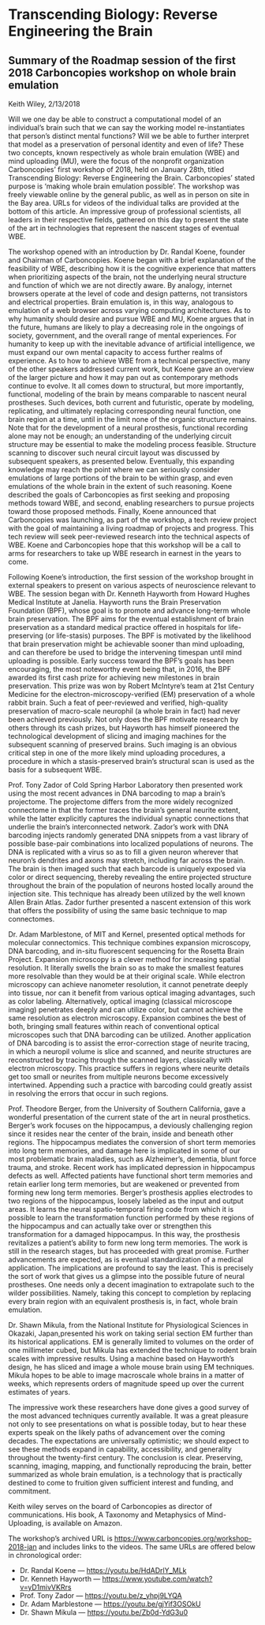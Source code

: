# Transcending Biology: Reverse Engineering the Brain
## Summary of the Roadmap session of the first 2018 Carboncopies workshop on whole brain emulation

Keith Wiley, 2/13/2018

Will we one day be able to construct a computational model of an individual’s brain such that we can say the working model re-instantiates that person’s distinct mental functions? Will we be able to further interpret that model as a preservation of personal identity and even of life? These two concepts, known respectively as whole brain emulation (WBE) and mind uploading (MU), were the focus of the nonprofit organization Carboncopies’ first workshop of 2018, held on January 28th, titled Transcending Biology: Reverse Engineering the Brain. Carboncopies’ stated purpose is ‘making whole brain emulation possible’. The workshop was freely viewable online by the general public, as well as in person on site in the Bay area. URLs for videos of the individual talks are provided at the bottom of this article. An impressive group of professional scientists, all leaders in their respective fields, gathered on this day to present the state of the art in technologies that represent the nascent stages of eventual WBE.

The workshop opened with an introduction by Dr. Randal Koene, founder and Chairman of Carboncopies. Koene began with a brief explanation of the feasibility of WBE, describing how it is the cognitive experience that matters when prioritizing aspects of the brain, not the underlying neural structure and function of which we are not directly aware. By analogy, internet browsers operate at the level of code and design patterns, not transistors and electrical properties. Brain emulation is, in this way, analogous to emulation of a web browser across varying computing architectures. As to why humanity should desire and pursue WBE and MU, Koene argues that in the future, humans are likely to play a decreasing role in the ongoings of society, government, and the overall range of mental experiences. For humanity to keep up with the inevitable advance of artificial intelligence, we must expand our own mental capacity to access further realms of experience. As to how to achieve WBE from a technical perspective, many of the other speakers addressed current work, but Koene gave an overview of the larger picture and how it may pan out as contemporary methods continue to evolve. It all comes down to structural, but more importantly, functional, modeling of the brain by means comparable to nascent neural prostheses. Such devices, both current and futuristic, operate by modeling, replicating, and ultimately replacing corresponding neural function, one brain region at a time, until in the limit none of the organic structure remains. Note that for the development of a neural prosthesis, functional recording alone may not be enough; an understanding of the underlying circuit structure may be essential to make the modeling process feasible. Structure scanning to discover such neural circuit layout was discussed by subsequent speakers, as presented below. Eventually, this expanding knowledge may reach the point where we can seriously consider emulations of large portions of the brain to be within grasp, and even emulations of the whole brain in the extent of such reasoning. Koene described the goals of Carboncopies as first seeking and proposing methods toward WBE, and second, enabling researchers to pursue projects toward those proposed methods. Finally, Koene announced that Carboncopies was launching, as part of the workshop, a tech review project with the goal of maintaining a living roadmap of projects and progress. This tech review will seek peer-reviewed research into the technical aspects of WBE. Koene and Carboncopies hope that this workshop will be a call to arms for researchers to take up WBE research in earnest in the years to come.

Following Koene’s introduction, the first session of the workshop brought in external speakers to present on various aspects of neuroscience relevant to WBE. The session began with Dr. Kenneth Hayworth from Howard Hughes Medical Institute at Janelia. Hayworth runs the Brain Preservation Foundation (BPF), whose goal is to promote and advance long-term whole brain preservation. The BPF aims for the eventual establishment of brain preservation as a standard medical practice offered in hospitals for life-preserving (or life-stasis) purposes. The BPF is motivated by the likelihood that brain preservation might be achievable sooner than mind uploading, and can therefore be used to bridge the intervening timespan until mind uploading is possible. Early success toward the BPF’s goals has been encouraging, the most noteworthy event being that, in 2016, the BPF awarded its first cash prize for achieving new milestones in brain preservation. This prize was won by Robert McIntyre’s team at 21st Century Medicine for the electron-microscopy-verified (EM) preservation of a whole rabbit brain. Such a feat of peer-reviewed and verified, high-quality preservation of macro-scale neurophil (a whole brain in fact) had never been achieved previously. Not only does the BPF motivate research by others through its cash prizes, but Hayworth has himself pioneered the technological development of slicing and imaging machines for the subsequent scanning of preserved brains. Such imaging is an obvious critical step in one of the more likely mind uploading procedures, a procedure in which a stasis-preserved brain’s structural scan is used as the basis for a subsequent WBE.

Prof. Tony Zador of Cold Spring Harbor Laboratory then presented work using the most recent advances in DNA barcoding to map a brain’s projectome. The projectome differs from the more widely recognized connectome in that the former traces the brain’s general neurite extent, while the latter explicitly captures the individual synaptic connections that underlie the brain’s interconnected network. Zador’s work with DNA barcoding injects randomly generated DNA snippets from a vast library of possible base-pair combinations into localized populations of neurons. The DNA is replicated with a virus so as to fill a given neuron wherever that neuron’s dendrites and axons may stretch, including far across the brain. The brain is then imaged such that each barcode is uniquely exposed via color or direct sequencing, thereby revealing the entire projected structure throughout the brain of the population of neurons hosted locally around the injection site. This technique has already been utilized by the well known Allen Brain Atlas. Zador further presented a nascent extension of this work that offers the possibility of using the same basic technique to map connectomes.

Dr. Adam Marblestone, of MIT and Kernel, presented optical methods for molecular connectomics. This technique combines expansion microscopy, DNA barcoding, and in-situ fluorescent sequencing for the Rosetta Brain Project. Expansion microscopy is a clever method for increasing spatial resolution. It literally swells the brain so as to make the smallest features more resolvable than they would be at their original scale. While electron microscopy can achieve nanometer resolution, it cannot penetrate deeply into tissue, nor can it benefit from various optical imaging advantages, such as color labeling. Alternatively, optical imaging (classical microscope imaging) penetrates deeply and can utilize color, but cannot achieve the same resolution as electron microscopy. Expansion combines the best of both, bringing small features within reach of conventional optical microscopes such that DNA barcoding can be utilized. Another application of DNA barcoding is to assist the error-correction stage of neurite tracing, in which a neuropil volume is slice and scanned, and neurite structures are reconstructed by tracing through the scanned layers, classically with electron microscopy. This practice suffers in regions where neurite details get too small or neurites from multiple neurons become excessively intertwined. Appending such a practice with barcoding could greatly assist in resolving the errors that occur in such regions.

Prof. Theodore Berger, from the University of Southern California, gave a wonderful presentation of the current state of the art in neural prosthetics. Berger’s work focuses on the hippocampus, a deviously challenging region since it resides near the center of the brain, inside and beneath other regions. The hippocampus mediates the conversion of short term memories into long term memories, and damage here is implicated in some of our most problematic brain maladies, such as Alzheimer’s, dementia, blunt force trauma, and stroke. Recent work has implicated depression in hippocampus defects as well. Affected patients have functional short term memories and retain earlier long term memories, but are weakened or prevented from forming new long term memories. Berger’s prosthesis applies electrodes to two regions of the hippocampus, loosely labeled as the input and output areas. It learns the neural spatio-temporal firing code from which it is possible to learn the transformation function performed by these regions of the hippocampus and can actually take over or strengthen this transformation for a damaged hippocampus. In this way, the prosthesis revitalizes a patient’s ability to form new long term memories. The work is still in the research stages, but has proceeded with great promise. Further advancements are expected, as is eventual standardization of a medical application. The implications are profound to say the least. This is precisely the sort of work that gives us a glimpse into the possible future of neural prostheses. One needs only a decent imagination to extrapolate such to the wilder possibilities. Namely, taking this concept to completion by replacing every brain region with an equivalent prosthesis is, in fact, whole brain emulation.

Dr. Shawn Mikula, from the National Institute for Physiological Sciences in Okazaki, Japan,presented his work on taking serial section EM further than its historical applications. EM is generally limited to volumes on the order of one millimeter cubed, but Mikula has extended the technique to rodent brain scales with impressive results. Using a machine based on Hayworth’s design, he has sliced and image a whole mouse brain using EM techniques. Mikula hopes to be able to image macroscale whole brains in a matter of weeks, which represents orders of magnitude speed up over the current estimates of years.

The impressive work these researchers have done gives a good survey of the most advanced techniques currently available. It was a great pleasure not only to see presentations on what is possible today, but to hear these experts speak on the likely paths of advancement over the coming decades. The expectations are universally optimistic; we should expect to see these methods expand in capability, accessibility, and generality throughout the twenty-first century. The conclusion is clear. Preserving, scanning, imaging, mapping, and functionally reproducing the brain, better summarized as whole brain emulation, is a technology that is practically destined to come to fruition given sufficient interest and funding, and commitment.

Keith wiley serves on the board of Carboncopies as director of communications. His book, A Taxonomy and Metaphysics of Mind-Uploading, is available on Amazon.

The workshop’s archived URL is https://www.carboncopies.org/workshop-2018-jan and includes links to the videos. The same URLs are offered below in chronological order:

- Dr. Randal Koene — https://youtu.be/HdADrlY_MLk
- Dr. Kenneth Hayworth — https://www.youtube.com/watch?v=yD1mivVKRrs
- Prof. Tony Zador — https://youtu.be/z_yhpj9LYQA
- Dr. Adam Marblestone — https://youtu.be/gjYif3OSOkU
- Dr. Shawn Mikula — https://youtu.be/Zb0d-YdG3u0
